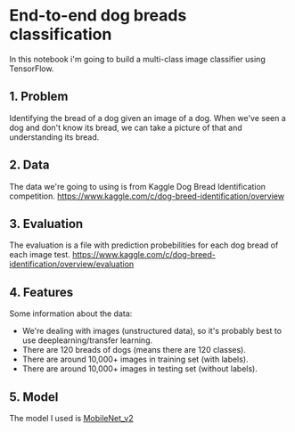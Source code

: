 # End-to-end dog breads classification

In this notebook i'm going to build a multi-class image classifier using TensorFlow.

## 1. Problem
Identifying the bread of a dog given an image of a dog.
When we've seen a dog and don't know its bread, we can take a picture of that and understanding its bread.

## 2. Data
The data we're going to using is from Kaggle Dog Bread Identification competition.
https://www.kaggle.com/c/dog-breed-identification/overview

## 3. Evaluation
The evaluation is a file with prediction probebilities for each dog bread of each image test.
https://www.kaggle.com/c/dog-breed-identification/overview/evaluation

## 4. Features

Some information about the data:

* We're dealing with images (unstructured data), so it's probably best to use deeplearning/transfer learning.
* There are 120 breads of dogs (means there are 120 classes).
* There are around 10,000+ images in training set (with labels).
* There are around 10,000+ images in testing set (without labels).

## 5. Model

The model I used is [MobileNet_v2](https://tfhub.dev/google/imagenet/mobilenet_v2_130_224/classification/4)